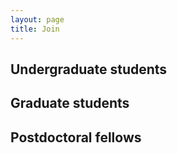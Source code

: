 ```yaml
---
layout: page
title: Join
---
```


<!--something about the kind of people we want to hire, interdisciplinary approach, etc. -->


## Undergraduate students



## Graduate students



## Postdoctoral fellows






